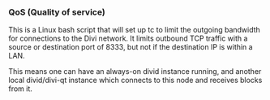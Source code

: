 ### QoS (Quality of service) ###

This is a Linux bash script that will set up tc to limit the outgoing bandwidth for connections to the Divi network. It limits outbound TCP traffic with a source or destination port of 8333, but not if the destination IP is within a LAN.

This means one can have an always-on divid instance running, and another local divid/divi-qt instance which connects to this node and receives blocks from it.
